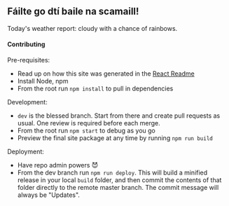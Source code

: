 ## Fáilte go dtí baile na scamaill!

Today's weather report: cloudy with a chance of rainbows.

#### Contributing

Pre-requisites:
- Read up on how this site was generated in the [React Readme](REACT_README.md)
- Install Node, npm
- From the root run `npm install` to pull in dependencies

Development:
- `dev` is the blessed branch. Start from there and create pull requests as usual. One review is required before each merge.
- From the root run `npm start` to debug as you go
- Preview the final site package at any time by running `npm run build`

Deployment:
- Have repo admin powers 😈
- From the dev branch run `npm run deploy`. This will build a minified release in your local `build` folder, and then commit the contents of that folder directly to the remote master branch. The commit message will always be "Updates".
